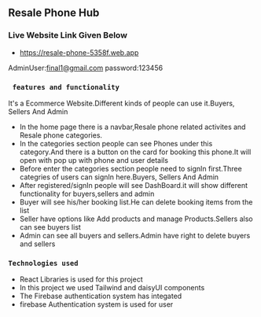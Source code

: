 ## Resale Phone Hub

### Live Website Link Given Below

- https://resale-phone-5358f.web.app

AdminUser:final1@gmail.com
password:123456

### ` features and functionality`

It's a Ecommerce Website.Different kinds of people can use it.Buyers, Sellers And Admin

- In the home page there is a navbar,Resale phone related activites and Resale phone categories.
- In the categories section people can see Phones under this category.And there is a button on the card for booking this phone.It will open with pop up with phone and user details
- Before enter the categories section people need to signIn first.Three categries of users can signIn here.Buyers, Sellers And Admin
- After registered/signIn people will see DashBoard.it will show different functionality for buyers,sellers and admin
- Buyer will see his/her booking list.He can delete booking items from the list
- Seller have options like Add products and manage Products.Sellers also can see buyers list
- Admin can see all buyers and sellers.Admin have right to delete buyers and sellers

### `Technologies used`

- React Libraries is used for this project
- In this project we used Tailwind and daisyUI components
- The Firebase authentication system has integated
- firebase Authentication system is used for user
